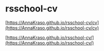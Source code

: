 # rsschool-cv

[https://AnnaKraso.github.io/rsschool-cv/cv](https://AnnaKraso.github.io/rsschool-cv/cv)

[https://AnnaKraso.github.io/rsschool-cv/](https://AnnaKraso.github.io/rsschool-cv/)